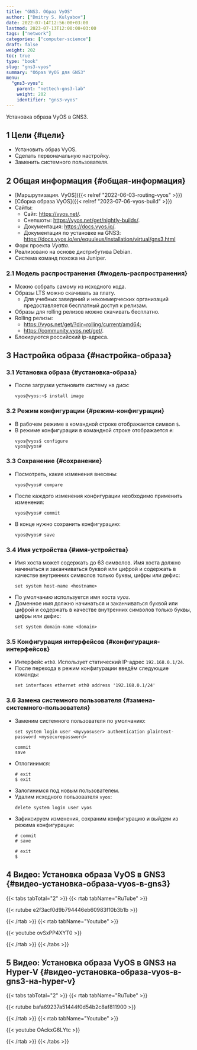 ```yaml
---
title: "GNS3. Образ VyOS"
author: ["Dmitry S. Kulyabov"]
date: 2022-07-14T12:56:00+03:00
lastmod: 2023-07-13T12:00:00+03:00
tags: ["network"]
categories: ["computer-science"]
draft: false
weight: 202
toc: true
type: "book"
slug: "gns3-vyos"
summary: "Образ VyOS для GNS3"
menu:
  "gns3-vyos":
    parent: "nettech-gns3-lab"
    weight: 202
    identifier: "gns3-vyos"
---
```


Установка образа VyOS в GNS3.

<!--more-->


## <span class="section-num">1</span> Цели {#цели}

-   Установить образ VyOS.
-   Сделать первоначальную настройку.
-   Заменить системного пользователя.


## <span class="section-num">2</span> Общая информация {#общая-информация}

-   [Маршрутизация. VyOS]({{< relref "2022-06-03-routing-vyos" >}})
-   [Сборка образа VyOS]({{< relref "2023-07-06-vyos-build" >}})
-   Сайты:
    -   Сайт: <https://vyos.net/>.
    -   Снепшоты: <https://vyos.net/get/nightly-builds/>.
    -   Документация: <https://docs.vyos.io/>.
    -   Документация по установке на GNS3: <https://docs.vyos.io/en/equuleus/installation/virtual/gns3.html>
-   Форк проекта _Vyatta_.
-   Реализовано на основе дистрибутива Debian.
-   Система команд похожа на Juniper.


### <span class="section-num">2.1</span> Модель распространения {#модель-распространения}

-   Можно собрать самому из исходного кода.
-   Образы LTS можно скачивать за плату.
    -   Для учебных заведений и некоммерческих организаций предоставляется бесплатный доступ к релизам.
-   Образы для rolling релизов можно скачивать бесплатно.
-   Rolling релизы:
    -   <https://vyos.net/get/?dir=rolling/current/amd64>;
    -   <https://community.vyos.net/get/>.
-   Блокируются российский ip-адреса.


## <span class="section-num">3</span> Настройка образа {#настройка-образа}


### <span class="section-num">3.1</span> Установка образа {#установка-образа}

-   После загрузки установите систему на диск:
    ```shell
    vyos@vyos:~$ install image
    ```


### <span class="section-num">3.2</span> Режим конфигурации {#режим-конфигурации}

-   В рабочем режиме в командной строке отображается символ `$`.
-   В режиме конфигурации в командной строке отображается `#`:
    ```shell
    vyos@vyos$ configure
    vyos@vyos#
    ```


### <span class="section-num">3.3</span> Сохранение {#сохранение}

-   Посмотреть, какие изменения внесены:
    ```shell
    vyos@vyos# compare
    ```
-   После каждого изменения конфигурации необходимо применить изменения:
    ```shell
    vyos@vyos# commit
    ```
-   В конце нужно сохранить конфигурацию:
    ```shell
    vyos@vyos# save
    ```


### <span class="section-num">3.4</span> Имя устройства {#имя-устройства}

-   Имя хоста может содержать до 63 символов. Имя хоста должно начинаться и заканчиваться буквой или цифрой и содержать в качестве внутренних символов только буквы, цифры или дефис:
    ```shell
    set system host-name <hostname>
    ```
-   По умолчанию используется имя хоста _vyos_.
-   Доменное имя должно начинаться и заканчиваться буквой или цифрой и содержать в качестве внутренних символов только буквы, цифры или дефис:
    ```shell
    set system domain-name <domain>
    ```


### <span class="section-num">3.5</span> Конфигурация интерфейсов {#конфигурация-интерфейсов}

-   Интерфейс `eth0`. Использует статический IP-адрес `192.168.0.1/24`.
-   После перехода в режим конфигурации введём следующие команды:
    ```shell
    set interfaces ethernet eth0 address '192.168.0.1/24'
    ```


### <span class="section-num">3.6</span> Замена системного пользователя {#замена-системного-пользователя}

-   Заменим системного пользователя по умолчанию:
    ```shell
    set system login user <myvyosuser> authentication plaintext-password <mysecurepassword>

    commit
    save
    ```
-   Отлогинимся:
    ```shell
    # exit
    $ exit
    ```
-   Залогинимся под новым пользователем.
-   Удалим исходного пользователя `vyos`:
    ```shell
    delete system login user vyos
    ```
-   Зафиксируем изменения, сохраним конфигурацию и выйдем из режима конфигурации:
    ```shell
    # commit
    # save

    # exit
    $
    ```


## <span class="section-num">4</span> Видео: Установка образа VyOS в GNS3 {#видео-установка-образа-vyos-в-gns3}

{{< tabs tabTotal="2" >}}
{{< rtab tabName="RuTube" >}}

{{< rutube e2f3acf0d9b794446eb60983f10b3b1b >}}

{{< /rtab >}}
{{< rtab tabName="Youtube" >}}

{{< youtube ovSxPP4XYT0 >}}

{{< /rtab >}}
{{< /tabs >}}


## <span class="section-num">5</span> Видео: Установка образа VyOS в GNS3 на Hyper-V {#видео-установка-образа-vyos-в-gns3-на-hyper-v}

{{< tabs tabTotal="2" >}}
{{< rtab tabName="RuTube" >}}

{{< rutube bafa69237a51444f0d54b2c8af811900 >}}

{{< /rtab >}}
{{< rtab tabName="Youtube" >}}

{{< youtube OAckxG6LYtc >}}

{{< /rtab >}}
{{< /tabs >}}
